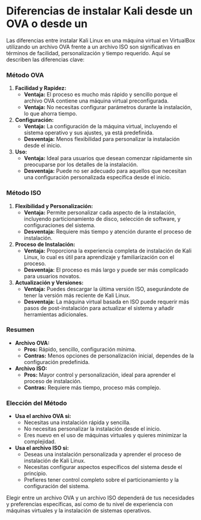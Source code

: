 # Diferencias de instalar Kali desde un OVA o desde un 

Las diferencias entre instalar Kali Linux en una máquina virtual en VirtualBox utilizando un archivo OVA frente a un archivo ISO son significativas en términos de facilidad, personalización y tiempo requerido. Aquí se describen las diferencias clave:

### Método OVA

1. **Facilidad y Rapidez:**
   - **Ventaja:** El proceso es mucho más rápido y sencillo porque el archivo OVA contiene una máquina virtual preconfigurada.
   - **Ventaja:** No necesitas configurar parámetros durante la instalación, lo que ahorra tiempo.
2. **Configuración:**
   - **Ventaja:** La configuración de la máquina virtual, incluyendo el sistema operativo y sus ajustes, ya está predefinida.
   - **Desventaja:** Menos flexibilidad para personalizar la instalación desde el inicio.
3. **Uso:**
   - **Ventaja:** Ideal para usuarios que desean comenzar rápidamente sin preocuparse por los detalles de la instalación.
   - **Desventaja:** Puede no ser adecuado para aquellos que necesitan una configuración personalizada específica desde el inicio.

### Método ISO

1. **Flexibilidad y Personalización:**
   - **Ventaja:** Permite personalizar cada aspecto de la instalación, incluyendo particionamiento de disco, selección de software, y configuraciones del sistema.
   - **Desventaja:** Requiere más tiempo y atención durante el proceso de instalación.
2. **Proceso de Instalación:**
   - **Ventaja:** Proporciona la experiencia completa de instalación de Kali Linux, lo cual es útil para aprendizaje y familiarización con el proceso.
   - **Desventaja:** El proceso es más largo y puede ser más complicado para usuarios novatos.
3. **Actualización y Versiones:**
   - **Ventaja:** Puedes descargar la última versión ISO, asegurándote de tener la versión más reciente de Kali Linux.
   - **Desventaja:** La máquina virtual basada en ISO puede requerir más pasos de post-instalación para actualizar el sistema y añadir herramientas adicionales.

### Resumen

- **Archivo OVA:**
  - **Pros:** Rápido, sencillo, configuración mínima.
  - **Contras:** Menos opciones de personalización inicial, dependes de la configuración predefinida.
- **Archivo ISO:**
  - **Pros:** Mayor control y personalización, ideal para aprender el proceso de instalación.
  - **Contras:** Requiere más tiempo, proceso más complejo.

### Elección del Método

- **Usa el archivo OVA si:**
  - Necesitas una instalación rápida y sencilla.
  - No necesitas personalizar la instalación desde el inicio.
  - Eres nuevo en el uso de máquinas virtuales y quieres minimizar la complejidad.
- **Usa el archivo ISO si:**
  - Deseas una instalación personalizada y aprender el proceso de instalación de Kali Linux.
  - Necesitas configurar aspectos específicos del sistema desde el principio.
  - Prefieres tener control completo sobre el particionamiento y la configuración del sistema.

Elegir entre un archivo OVA y un archivo ISO dependerá de tus necesidades y preferencias específicas, así como de tu nivel de experiencia con máquinas virtuales y la instalación de sistemas operativos.